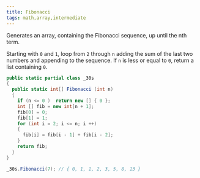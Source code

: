 ```yaml
---
title: Fibonacci
tags: math,array,intermediate
---
```


Generates an array, containing the Fibonacci sequence, up until the nth term.

Starting with `0` and `1`, loop from `2` through `n` adding the sum of the last two numbers and appending to the sequence.
If `n` is less or equal to `0`, return a list containing `0`.

```csharp
public static partial class _30s 
{
  public static int[] Fibonacci (int n)
  {
    if (n <= 0 )  return new [] { 0 };
    int [] fib = new int[n + 1];
    fib[0] = 0;
    fib[1] = 1;
    for (int i = 2; i <= n; i ++)
    {
      fib[i] = fib[i - 1] + fib[i - 2];
    }
    return fib;
  }
}
```

```csharp
_30s.Fibonacci(7); // { 0, 1, 1, 2, 3, 5, 8, 13 }
```
